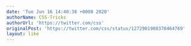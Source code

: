 ```yaml
---
date: 'Tue Jun 16 14:40:38 +0000 2020'
authorName: CSS-Tricks
authorUrl: 'https://twitter.com/css'
originalPost: 'https://twitter.com/css/status/1272901908370464769'
layout: like
---
```

